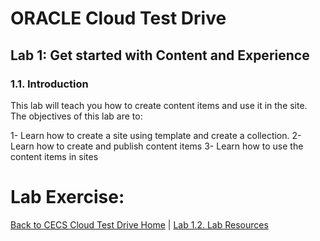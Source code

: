 # ORACLE Cloud Test Drive #

## Lab 1: Get started with Content and Experience ##

### 1.1. Introduction ###

This lab will teach you how to create content items and use it in the site. 
The objectives of this lab are to: 

1- Learn how to create a site using template and create a collection. 
2- Learn how to create and publish content items 
3- Learn how to use the content items in sites 

# Lab Exercise: #
[Back to CECS Cloud Test Drive Home](README.md) | [Lab 1.2. Lab Resources](102-CecsLab.md) 